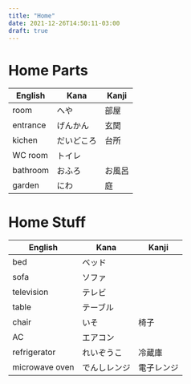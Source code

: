 ```yaml
---
title: "Home"
date: 2021-12-26T14:50:11-03:00
draft: true
---
```

# Home Parts
| English  | Kana       | Kanji  |
|----------|------------|--------|
| room     | へや       | 部屋   |
| entrance | げんかん   | 玄関   |
| kichen   | だいどころ | 台所   |
| WC room  | トイレ     |        |
| bathroom | おふろ     | お風呂 |
| garden   | にわ       | 庭     |

# Home Stuff
| English        | Kana         | Kanji      |
|----------------|--------------|------------|
| bed            | ベッド       |            |
| sofa           | ソファ       |            |
| television     | テレビ       |            |
| table          | テーブル     |            |
| chair          | いそ         | 椅子       |
| AC             | エアコン     |            |
| refrigerator   | れいぞうこ   | 冷蔵庫     |
| microwave oven | でんしレンジ | 電子レンジ |
